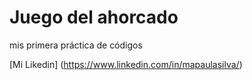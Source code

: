 # Juego del ahorcado
 mis primera práctica de códigos

[Mi Likedin] (https://www.linkedin.com/in/mapaulasilva/)

